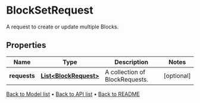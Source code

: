 

# BlockSetRequest

A request to create or update multiple Blocks.

## Properties

| Name | Type | Description | Notes |
|------------ | ------------- | ------------- | -------------|
|**requests** | [**List&lt;BlockRequest&gt;**](BlockRequest.md) | A collection of BlockRequests. |  [optional] |



[Back to Model list](../README.md#documentation-for-models) &#8226; [Back to API list](../README.md#documentation-for-api-endpoints) &#8226; [Back to README](../README.md)


